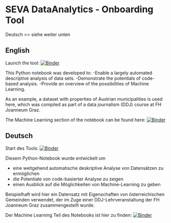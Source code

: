 # SEVA DataAnalytics - Onboarding Tool

Deutsch >> siehe weiter unten

## English

Launch the tool:
[![Binder](https://mybinder.org/badge_logo.svg)](https://mybinder.org/v2/gh/stemrich/SEVA_DA-Onboarding-Tool/master?filepath=index.ipynb)

This Python notebook was developed to:
-Enable a largely automated descriptive analysis of data sets.
-Demonstrate the potentials of code-based analysis.
-Provide an overview of the possibilities of Machine Learning.

As an example, a dataset with properties of Austrian municipalities is used here, which was compiled as part of a data journalism (DDJ) course at FH Joanneum Graz.

The Machine Learning section of the notebook can be found here:
[![Binder](https://mybinder.org/badge_logo.svg)](https://mybinder.org/v2/gh/stemrich/SEVA_DA-Onboarding-Tool/master?filepath=index_ml.ipynb)


## Deutsch

Start des Tools:
[![Binder](https://mybinder.org/badge_logo.svg)](https://mybinder.org/v2/gh/stemrich/SEVA_DA-Onboarding-Tool/master?filepath=index.ipynb)

Diesem Python-Notebook wurde entwickelt um

- eine weitgehend automatische deskriptive Analyse von Datensätzen zu ermöglichen
- die Potentiale von code-basierter Analyse zu zeigen
- einen Ausblick auf die Möglichkeiten von Machine-Learning zu geben

Beispielhaft wird hier ein Datensatz mit Eigenschaften von österreichischen Gemeinden verwendet, der im Zuge einer DDJ-Lehrveranstaltung der FH Joanneum Graz zusammengestellt wurde.


Der Machine Learning Teil des Notebooks ist hier zu finden:
[![Binder](https://mybinder.org/badge_logo.svg)](https://mybinder.org/v2/gh/stemrich/SEVA_DA-Onboarding-Tool/master?filepath=index_ml.ipynb)
